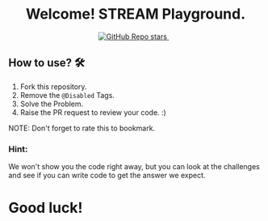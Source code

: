 <h1 align='center'>
Welcome! STREAM Playground.
</h1>

<p align='center'>
  <a href="#">
  <img alt="GitHub Repo stars" src="https://img.shields.io/github/stars/ZahidFKhan/Streams-API-Practices?style=for-the-badge">
</a>&nbsp;&nbsp;
</p>

## How to use? 🛠️

1. Fork this repository.
2. Remove the `@Disabled` Tags.
3. Solve the Problem.
4. Raise the PR request to review your code. :)

NOTE: Don't forget to rate this to bookmark.

### Hint:

We won't show you the code right away, but you can look at the challenges and see if you can write code to get the
answer we expect.

# Good luck!

